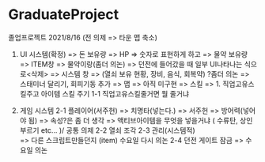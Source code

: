 # GraduateProject
졸업프로젝트
2021/8/16
(전 의제 => 타운 맵 축소)
1. UI 시스템(확정)
=> 돈 보유량
=> HP => 숫자로 표현하게 하고
=> 물약 보유량 
=> ITEM창 => 물약이랑(좀더 의논)
=> 던전에 들어갔을 때 일부 UI나타나는 식으로<삭제>
=> 시스템 창 => (열쇠 보유 현황, 장비, 음식, 회복약) ?좀더 의논
=> 스태미너 달리기, 회피기동
추가
=> 맵 => 아직 미구현
=> 스킬 => 1. 직업고유스킬주고 아이템 스킬 주기
                  1-1 직업고유스킬줄거면 뭘 줄거냐

2. 게임 시스템
    2-1 플레이어(서주헌)
    => 치명타(넣는다.) => 서주헌
    => 방어력(넣어야 됨)
    => 속성?은 좀 더 생각
    => 액티브아이템을 무엇을 넣을거냐 ( 수류탄, 상인 부르기 etc... )/ 공통 의제
    2-2 열쇠 조각
    2-3 관리(시스템적)  
          => 다른 스크립트만들던지 (item) 수요일 다시 의논
    2-4 던전 게이트 잠금
          => 수요일 의논
